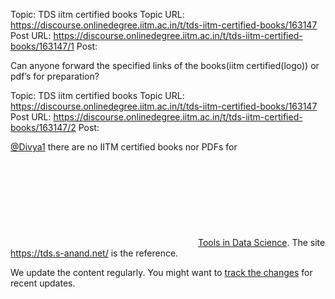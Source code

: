 Topic: TDS iitm certified books
Topic URL: https://discourse.onlinedegree.iitm.ac.in/t/tds-iitm-certified-books/163147
Post URL: https://discourse.onlinedegree.iitm.ac.in/t/tds-iitm-certified-books/163147/1
Post: <p>Can anyone forward the specified links of the books(iitm certified(logo)) or pdf’s for preparation?</p>

Topic: TDS iitm certified books
Topic URL: https://discourse.onlinedegree.iitm.ac.in/t/tds-iitm-certified-books/163147
Post URL: https://discourse.onlinedegree.iitm.ac.in/t/tds-iitm-certified-books/163147/2
Post: <p><a class="mention" href="/u/divya1">@Divya1</a> there are no IITM certified books nor PDFs for <a class="hashtag-cooked" href="/c/courses/tds-kb/34" data-type="category" data-slug="tds-kb" data-id="34" data-ref="courses:tds-kb"><span class="hashtag-icon-placeholder"><svg class="fa d-icon d-icon-square-full svg-icon svg-node"><use href="#square-full"></use></svg></span><span>Tools in Data Science</span></a>. The site <a href="https://tds.s-anand.net/">https://tds.s-anand.net/</a> is the reference.</p>
<p>We update the content regularly. You might want to <a href="https://github.com/sanand0/tools-in-data-science-public/commits/tds-2025-01/">track the changes</a> for recent updates.</p>
